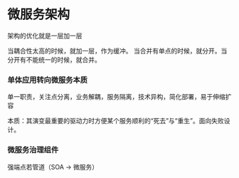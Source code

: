 # 微服务架构

架构的优化就是一层加一层

当耦合性太高的时候，就加一层，作为缓冲。 当合并有单点的时候，就分开。当分开有不能统一的时候，就合并。

### 单体应用转向微服务本质

单一职责，关注点分离，业务解耦，服务隔离，技术异构，简化部署，易于伸缩扩容

本质：其演变最重要的驱动力时方便某个服务顺利的“死去”与“重生”。面向失败设计。

### 微服务治理组件

强端点若管道（SOA -> 微服务）
